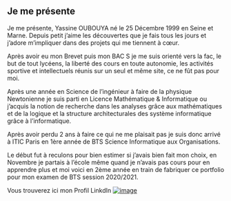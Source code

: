 ## Je me présente

Je me présente, Yassine OUBOUYA né le 25 Décembre 1999 en Seine et Marne. 
Depuis petit j’aime les découvertes que je fais tous les jours et j’adore m’impliquer dans des projets qui me tiennent à cœur. 

Après avoir eu mon Brevet puis mon BAC S je me suis orienté vers la fac, le but de tout lycéens, la liberté des cours en toute autonomie, les activités sportive et intellectuels réunis sur un seul et même site, ce ne fût pas pour moi. 

Après une année en Science de l’ingénieur à faire de la physique Newtonienne je suis parti en Licence Mathématique & Informatique ou j’acquis la notion de recherche dans les analyses grâce aux mathématiques et de la logique et la structure architecturales des système informatique grâce à l’informatique. 

Après avoir perdu 2 ans à faire ce qui ne me plaisait pas je suis donc arrivé à ITIC Paris en 1ère année de BTS Science Informatique aux Organisations. 

Le début fut à reculons pour bien estimer si j’avais bien fait mon choix, en Novembre je partais à l’école même quand je n’avais pas cours pour en apprendre plus et moi voici en 2ème année en train de fabriquer ce portfolio pour mon examen de BTS session 2020/2021.

 
 
Vous trouverez ici mon Profil LinkdIn  [![image](https://user-images.githubusercontent.com/59647512/112840875-2089c900-90a0-11eb-8679-751b35cf3bf3.png)](https://www.linkedin.com/in/yassineoubouya/)


